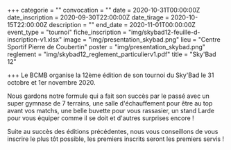 +++
categorie = ""
convocation = ""
date = 2020-10-31T00:00:00Z
date_inscription = 2020-09-30T22:00:00Z
date_tirage = 2020-10-15T22:00:00Z
description = ""
end_date = 2020-11-01T00:00:00Z
event_type = "tournoi"
fiche_inscription = "img/skybad12-feuille-d-inscription-v1.xlsx"
image = "img/presentation_skybad.png"
lieu = "Centre Sportif Pierre de Coubertin"
poster = "img/presentation_skybad.png"
reglement = "img/skybad12_reglement_particulierv1.pdf"
title = "Sky'Bad 12"

+++
Le BCMB organise la 12ème édition de son tournoi du Sky'Bad le 31 octobre et 1er novembre 2020. 

Nous gardons notre formule qui a fait son succès par le passé avec un super gymnase de 7 terrains, une salle d'échauffement pour être au top avant vos matchs, une belle buvette pour vous rassasier, un stand Larde pour vous équiper comme il se doit et d'autres surprises encore !  

Suite au succès des éditions précédentes, nous vous conseillons de vous inscrire le plus tôt possible, les premiers inscrits seront les premiers servis !